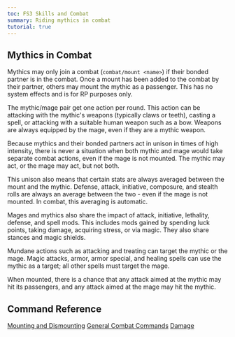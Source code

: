 ```yaml
---
toc: FS3 Skills and Combat
summary: Riding mythics in combat
tutorial: true
---
```

## Mythics in Combat

Mythics may only join a combat (`combat/mount <name>`) if their bonded partner is in the combat. Once a mount has been added to the combat by their partner, others may mount the mythic as a passenger. This has no system effects and is for RP purposes only.

The mythic/mage pair get one action per round. This action can be attacking with the mythic's weapons (typically claws or teeth), casting a spell, or attacking with a suitable human weapon such as a bow. Weapons are always equipped by the mage, even if they are a mythic weapon.

Because mythics and their bonded partners act in unison in times of high intensity, there is never a situation when both mythic and mage would take separate combat actions, even if the mage is not mounted. The mythic may act, or the mage may act, but not both.

This unison also means that certain stats are always averaged between the mount and the mythic. Defense, attack, initiative, composure, and stealth rolls are always an average between the two - even if the mage is not mounted. In combat, this averaging is automatic.

Mages and mythics also share the impact of attack, initiative, lethality, defense, and spell mods. This includes mods gained by spending luck points, taking damage, acquiring stress, or via magic. They also share stances and magic shields.

Mundane actions such as attacking and treating can target the mythic or the mage. Magic attacks, armor, armor special, and healing spells can use the mythic as a target; all other spells must target the mage.

When mounted, there is a chance that any attack aimed at the mythic may hit its passengers, and any attack aimed at the mage may hit the mythic.

## Command Reference

[Mounting and Dismounting](/help/mounts)
[General Combat Commands](/help/combat)
[Damage](/help/damage)